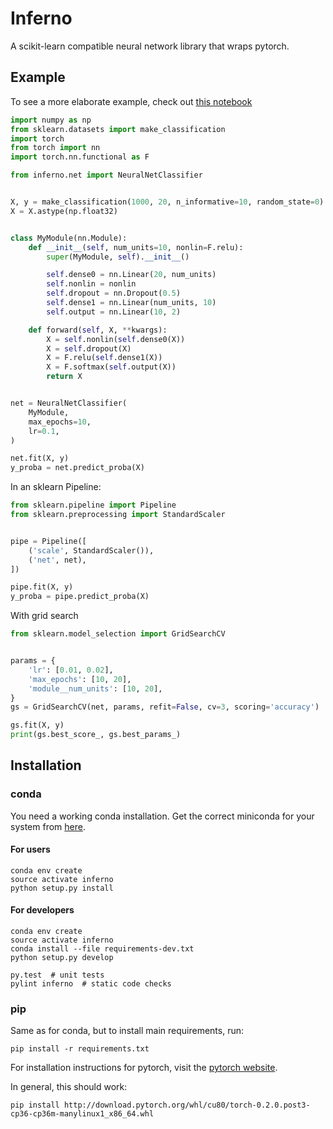 # Inferno

A scikit-learn compatible neural network library that wraps pytorch.

## Example

To see a more elaborate example, check out
[this notebook](https://nbviewer.jupyter.org/github/dnouri/inferno/blob/master/notebooks/Basic_Usage.ipynb)

```python
import numpy as np
from sklearn.datasets import make_classification
import torch
from torch import nn
import torch.nn.functional as F

from inferno.net import NeuralNetClassifier


X, y = make_classification(1000, 20, n_informative=10, random_state=0)
X = X.astype(np.float32)


class MyModule(nn.Module):
    def __init__(self, num_units=10, nonlin=F.relu):
        super(MyModule, self).__init__()

        self.dense0 = nn.Linear(20, num_units)
        self.nonlin = nonlin
        self.dropout = nn.Dropout(0.5)
        self.dense1 = nn.Linear(num_units, 10)
        self.output = nn.Linear(10, 2)

    def forward(self, X, **kwargs):
        X = self.nonlin(self.dense0(X))
        X = self.dropout(X)
        X = F.relu(self.dense1(X))
        X = F.softmax(self.output(X))
        return X


net = NeuralNetClassifier(
    MyModule,
    max_epochs=10,
    lr=0.1,
)

net.fit(X, y)
y_proba = net.predict_proba(X)

```

In an sklearn Pipeline:

```python
from sklearn.pipeline import Pipeline
from sklearn.preprocessing import StandardScaler


pipe = Pipeline([
    ('scale', StandardScaler()),
    ('net', net),
])

pipe.fit(X, y)
y_proba = pipe.predict_proba(X)

```

With grid search

```python
from sklearn.model_selection import GridSearchCV


params = {
    'lr': [0.01, 0.02],
    'max_epochs': [10, 20],
    'module__num_units': [10, 20],
}
gs = GridSearchCV(net, params, refit=False, cv=3, scoring='accuracy')

gs.fit(X, y)
print(gs.best_score_, gs.best_params_)

```
## Installation

### conda

You need a working conda installation. Get the correct miniconda for
your system from [here](https://conda.io/miniconda.html).

#### For users

```
conda env create
source activate inferno
python setup.py install
```

#### For developers

```
conda env create
source activate inferno
conda install --file requirements-dev.txt
python setup.py develop

py.test  # unit tests
pylint inferno  # static code checks
```

### pip

Same as for conda, but to install main requirements, run:

```
pip install -r requirements.txt
```

For installation instructions for pytorch, visit the [pytorch
website](http://pytorch.org/).

In general, this should work:

```
pip install http://download.pytorch.org/whl/cu80/torch-0.2.0.post3-cp36-cp36m-manylinux1_x86_64.whl
```

